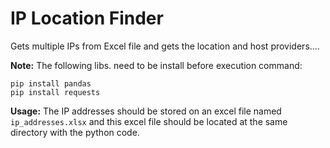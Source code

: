 # IP Location Finder

Gets multiple IPs from Excel file and gets the location and host providers....

__Note:__ The following libs. need to be install before execution command:

```
pip install pandas
pip install requests
```

__Usage:__ The IP addresses should be stored on an excel file named ```ip_addresses.xlsx``` and this excel file should be located at the same directory with the python code.
